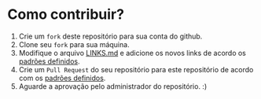 # Como contribuir?

1. Crie um `fork` deste repositório para sua conta do github.
2. Clone seu `fork` para sua máquina.
3. Modifique o arquivo [LINKS.md](https://github.com/leonardoamurca/lupe/blob/master/LINKS.md) e adicione os novos links de acordo os [padrões definidos](https://github.com/leonardoamurca/lupe/blob/master/CONVENTIONS.md).
4. Crie um `Pull Request` do seu repositório para este repositório de acordo com os [padrões definidos](https://github.com/leonardoamurca/lupe/blob/master/CONVENTIONS.md).
5. Aguarde a aprovação pelo administrador do repositório. :)
